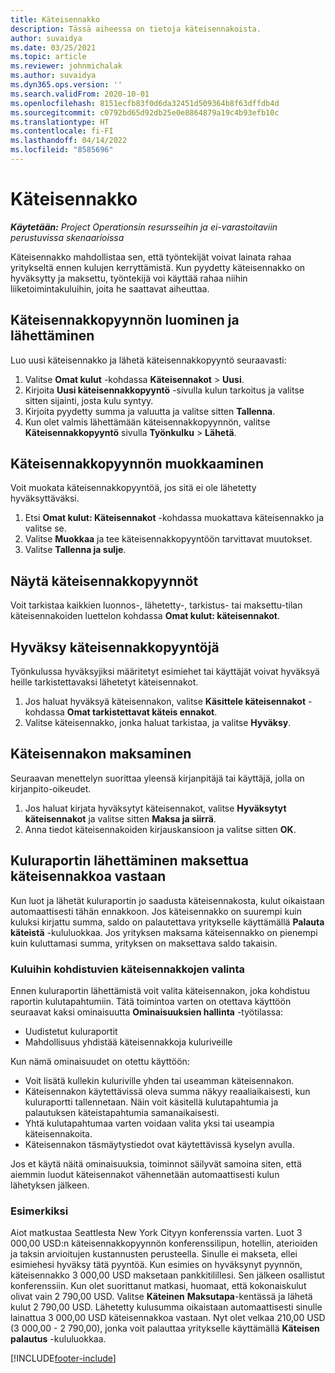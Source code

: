 ```yaml
---
title: Käteisennakko
description: Tässä aiheessa on tietoja käteisennakoista.
author: suvaidya
ms.date: 03/25/2021
ms.topic: article
ms.reviewer: johnmichalak
ms.author: suvaidya
ms.dyn365.ops.version: ''
ms.search.validFrom: 2020-10-01
ms.openlocfilehash: 8151ecfb83f0d6da32451d509364b8f63dffdb4d
ms.sourcegitcommit: c0792bd65d92db25e0e8864879a19c4b93efb10c
ms.translationtype: HT
ms.contentlocale: fi-FI
ms.lasthandoff: 04/14/2022
ms.locfileid: "8585696"
---
```

# <a name="cash-advance"></a>Käteisennakko

_**Käytetään:** Project Operationsin resursseihin ja ei-varastoitaviin perustuvissa skenaarioissa_

Käteisennakko mahdollistaa sen, että työntekijät voivat lainata rahaa yritykseltä ennen kulujen kerryttämistä. Kun pyydetty käteisennakko on hyväksytty ja maksettu, työntekijä voi käyttää rahaa niihin liiketoimintakuluihin, joita he saattavat aiheuttaa. 

## <a name="create-and-submit-a-cash-advance-request"></a>Käteisennakkopyynnön luominen ja lähettäminen
Luo uusi käteisennakko ja lähetä käteisennakkopyyntö seuraavasti: 

1. Valitse **Omat kulut** -kohdassa **Käteisennakot** > **Uusi**. 
2. Kirjoita **Uusi käteisennakkopyyntö** -sivulla kulun tarkoitus ja valitse sitten sijainti, josta kulu syntyy.
3. Kirjoita pyydetty summa ja valuutta ja valitse sitten **Tallenna**. 
4. Kun olet valmis lähettämään käteisennakkopyynnön, valitse **Käteisennakkopyyntö**  sivulla **Työnkulku** > **Lähetä**.

## <a name="modify-a-cash-advance-request"></a>Käteisennakkopyynnön muokkaaminen

Voit muokata käteisennakkopyyntöä, jos sitä ei ole lähetetty hyväksyttäväksi.

1. Etsi **Omat kulut: Käteisennakot** -kohdassa muokattava käteisennakko ja valitse se.
2. Valitse **Muokkaa** ja tee käteisennakkopyyntöön tarvittavat muutokset. 
3. Valitse **Tallenna ja sulje**.


## <a name="view-cash-advance-requests"></a>Näytä käteisennakkopyynnöt
Voit tarkistaa kaikkien luonnos-, lähetetty-, tarkistus- tai maksettu-tilan käteisennakoiden luettelon kohdassa **Omat kulut: käteisennakot**. 

## <a name="approve-cash-advance-requests"></a>Hyväksy käteisennakkopyyntöjä

Työnkulussa hyväksyjiksi määritetyt esimiehet tai käyttäjät voivat hyväksyä heille tarkistettavaksi lähetetyt käteisennakot. 

1. Jos haluat hyväksyä käteisennakon, valitse **Käsittele käteisennakot** -kohdassa **Omat tarkistettavat käteis ennakot**.
2. Valitse käteisennakko, jonka haluat tarkistaa, ja valitse **Hyväksy**.  

## <a name="pay-cash-advances"></a>Käteisennakon maksaminen 
Seuraavan menettelyn suorittaa yleensä kirjanpitäjä tai käyttäjä, jolla on kirjanpito-oikeudet.

1. Jos haluat kirjata hyväksytyt käteisennakot, valitse **Hyväksytyt käteisennakot** ja valitse sitten **Maksa ja siirrä**.  
2. Anna tiedot käteisennakoiden kirjauskansioon ja valitse sitten **OK**. 

## <a name="submit-an-expense-report-against-a-paid-cash-advance"></a>Kuluraportin lähettäminen maksettua käteisennakkoa vastaan 

Kun luot ja lähetät kuluraportin jo saadusta käteisennakosta, kulut oikaistaan automaattisesti tähän ennakkoon. Jos käteisennakko on suurempi kuin kuluksi kirjattu summa, saldo on palautettava yritykselle käyttämällä **Palauta käteistä** -kululuokkaa. Jos yrityksen maksama käteisennakko on pienempi kuin kuluttamasi summa, yrityksen on maksettava saldo takaisin. 

### <a name="select-cash-advances-that-apply-to-your-expenses"></a>Kuluihin kohdistuvien käteisennakkojen valinta
Ennen kuluraportin lähettämistä voit valita käteisennakon, joka kohdistuu raportin kulutapahtumiin. Tätä toimintoa varten on otettava käyttöön seuraavat kaksi ominaisuutta **Ominaisuuksien hallinta** -työtilassa:

  - Uudistetut kuluraportit
  - Mahdollisuus yhdistää käteisennakkoja kuluriveille
 
 Kun nämä ominaisuudet on otettu käyttöön:
 
  - Voit lisätä kullekin kuluriville yhden tai useamman käteisennakon.
  - Käteisennakon käytettävissä oleva summa näkyy reaaliaikaisesti, kun kuluraportti tallennetaan. Näin voit käsitellä kulutapahtumia ja palautuksen käteistapahtumia samanaikaisesti.
  - Yhtä kulutapahtumaa varten voidaan valita yksi tai useampia käteisennakoita.
  - Käteisennakon täsmäytystiedot ovat käytettävissä kyselyn avulla. 
 
Jos et käytä näitä ominaisuuksia, toiminnot säilyvät samoina siten, että aiemmin luodut käteisennakot vähennetään automaattisesti kulun lähetyksen jälkeen.

### <a name="example"></a>Esimerkiksi 
Aiot matkustaa Seattlesta New York Cityyn konferenssia varten. Luot 3 000,00 USD:n käteisennakkopyynnön konferenssilipun, hotellin, aterioiden ja taksin arvioitujen kustannusten perusteella. Sinulle ei makseta, ellei esimiehesi hyväksy tätä pyyntöä. Kun esimies on hyväksynyt pyynnön, käteisennakko 3 000,00 USD maksetaan pankkitilillesi. Sen jälkeen osallistut konferenssiin. Kun olet suorittanut matkasi, huomaat, että kokonaiskulut olivat vain 2 790,00 USD. Valitse **Käteinen** **Maksutapa**-kentässä ja lähetä kulut 2 790,00 USD. Lähetetty kulusumma oikaistaan automaattisesti sinulle lainattua 3 000,00 USD käteisennakkoa vastaan. Nyt olet velkaa 210,00 USD (3 000,00 - 2 790,00), jonka voit palauttaa yritykselle käyttämällä **Käteisen palautus** -kululuokkaa.



[!INCLUDE[footer-include](../includes/footer-banner.md)]
